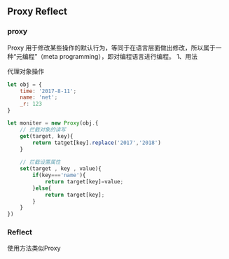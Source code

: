 ## Proxy  Reflect

### proxy
Proxy 用于修改某些操作的默认行为，等同于在语言层面做出修改，所以属于一种“元编程”（meta programming），即对编程语言进行编程。
1、用法

代理对象操作
```js
let obj = {
    time: '2017-8-11';
    name: 'net';
    _r: 123
}

let moniter = new Proxy(obj.{
    // 拦截对象的读写
    get(target, key){
        return tatget[key].replace('2017','2018')
    }
    
    // 拦截设置属性
    set(target , key , value){
        if(key==='name'){
            return target[key]=value;
        }else{
            return target[key];
        }
    } 
})

```


### Reflect

使用方法类似Proxy
